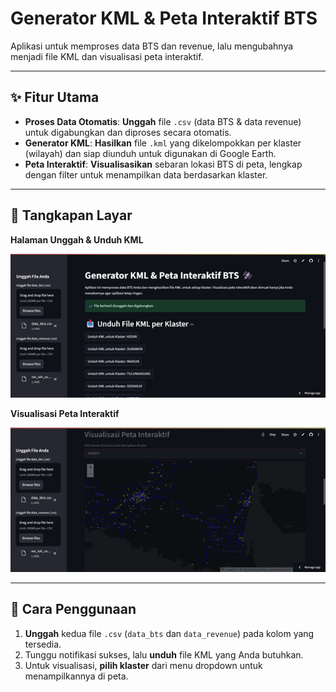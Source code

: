 # Generator KML & Peta Interaktif BTS

Aplikasi untuk memproses data BTS dan revenue, lalu mengubahnya menjadi file KML dan visualisasi peta interaktif.

---

## ✨ Fitur Utama

- **Proses Data Otomatis**: **Unggah** file `.csv` (data BTS & data revenue) untuk digabungkan dan diproses secara otomatis.
- **Generator KML**: **Hasilkan** file `.kml` yang dikelompokkan per klaster (wilayah) dan siap diunduh untuk digunakan di Google Earth.
- **Peta Interaktif**: **Visualisasikan** sebaran lokasi BTS di peta, lengkap dengan filter untuk menampilkan data berdasarkan klaster.

---

## 📸 Tangkapan Layar

**Halaman Unggah & Unduh KML**

![Halaman Utama Aplikasi](images/unduh_kml.png)

**Visualisasi Peta Interaktif**

![Peta Interaktif BTS](images/maps_interaktif.png)

---

## 🚀 Cara Penggunaan

1.  **Unggah** kedua file `.csv` (`data_bts` dan `data_revenue`) pada kolom yang tersedia.
2.  Tunggu notifikasi sukses, lalu **unduh** file KML yang Anda butuhkan.
3.  Untuk visualisasi, **pilih klaster** dari menu dropdown untuk menampilkannya di peta.
